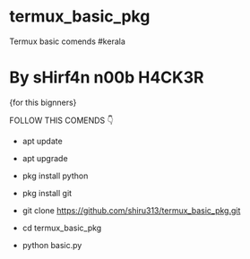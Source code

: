 # termux_basic_pkg
Termux basic comends #kerala

 
# By sHirf4n n00b H4CK3R

{for this bignners} 

FOLLOW THIS COMENDS 👇

- apt update

- apt upgrade

- pkg install python
- pkg install git

- git clone https://github.com/shiru313/termux_basic_pkg.git

- cd termux_basic_pkg

- python basic.py

<!---

shiru313/shiru313 is a ✨ special ✨ repository because its `README.md` (this file) appears on your GitHub profile.

You can click the Preview link to take a look at your changes.

--->

